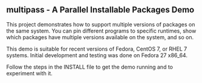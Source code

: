 ## multipass - A Parallel Installable Packages Demo

This project demonstrates how to support multiple versions of packages on
the same system.  You can pin different programs to specific runtimes, show
which packages have multiple versions available on the system, and so on.

This demo is suitable for recent versions of Fedora, CentOS 7, or RHEL 7
systems.  Initial development and testing was done on Fedora 27 x86_64.

Follow the steps in the INSTALL file to get the demo running and to
experiment with it.
